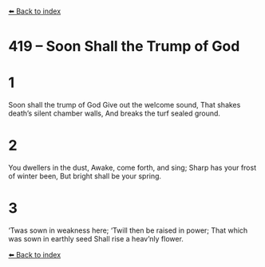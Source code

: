 [⬅️ Back to index](../README.md)

# 419 – Soon Shall the Trump of God


# 1
Soon shall the trump of God
Give out the welcome sound,
That shakes death’s silent chamber walls,
And breaks the turf sealed ground.

# 2
You dwellers in the dust,
Awake, come forth, and sing;
Sharp has your frost of winter been,
But bright shall be your spring.

# 3
‘Twas sown in weakness here;
‘Twill then be raised in power;
That which was sown in earthly seed
Shall rise a heav’nly flower.

[⬅️ Back to index](../README.md)
